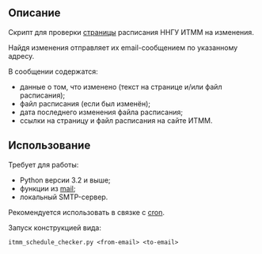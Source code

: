 ## Описание

Скрипт для проверки [страницы](http://www.itmm.unn.ru/studentam/raspisanie/) расписания ННГУ ИТММ на изменения.

Найдя изменения отправляет их email-сообщением по указанному адресу.

В сообщении содержатся:
* данные о том, что изменено (текст на странице и/или файл расписания);
* файл расписания (если был изменён);
* дата последнего изменения файла расписания;
* ссылки на страницу и файл расписания на сайте ИТММ.

## Использование

Требует для работы:
* Python версии 3.2 и выше;
* функции из [mail](https://github.com/rybval/mail);
* локальный SMTP-сервер.

Рекомендуется использовать в связке с [cron](https://ru.wikipedia.org/wiki/Cron).

Запуск конструкцией вида:

``itmm_schedule_checker.py <from-email> <to-email>``



